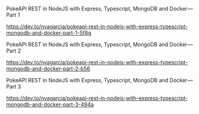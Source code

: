 PokeAPI REST in NodeJS with Express, Typescript, MongoDB and Docker — Part 1

https://dev.to/nyagarcia/pokeapi-rest-in-nodejs-with-express-typescript-mongodb-and-docker-part-1-5f8g

PokeAPI REST in NodeJS with Express, Typescript, MongoDB and Docker — Part 2

https://dev.to/nyagarcia/pokeapi-rest-in-nodejs-with-express-typescript-mongodb-and-docker-part-2-b56

PokeAPI REST in NodeJS with Express, Typescript, MongoDB and Docker — Part 3

https://dev.to/nyagarcia/pokeapi-rest-in-nodejs-with-express-typescript-mongodb-and-docker-part-3-494a